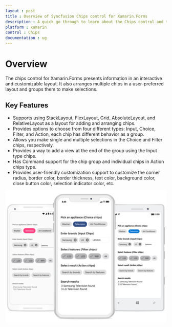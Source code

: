 ```yaml
---
layout : post
title : Overview of Syncfusion Chips control for Xamarin.Forms
description : A quick go through to learn about the Chips control and the key features available in it. 
platform : xamarin
control : Chips
documentation : ug
---
```


# Overview

The chips control for Xamarin.Forms presents information in an interactive and customizable layout. It also arranges multiple chips in a user-preferred layout and groups them to make selections. 

## Key Features

* Supports using StackLayout, FlexLayout, Grid, AbsoluteLayout, and RelativeLayout as a layout for adding and arranging chips.
* Provides options to choose from four different types: Input, Choice, Filter, and Action, each chip has different behavior as a group.
* Allows you make single and multiple selections in the Choice and Filter chips, respectively.
* Provides a way to add a view at the end of the group using the Input type chips.
* Has Command support for the chip group and individual chips in Action chips type.
* Provides user-friendly customization support to customize the corner radius, border color, border thickness, text color, background color, close button color, selection indicator color, etc.

![overview of chips control](images/overview-image/chip_overview_image.png)